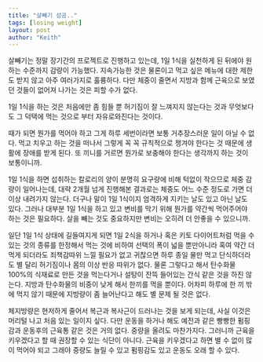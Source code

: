 ```yaml
---
title: "살빼기 성공.."
tags: [losing weight]
layout: post
author: "Keith"
---
```


살빼기는 정말 장기간의 프로젝트로 진행하고 있는데, 1일 1식을 실천하게 된 뒤에야 원하는 수준까지 감량이 가능했다. 지속가능한 것은 물론이고 먹고 싶은 메뉴에 대한 제한도 받지 않고 아주 여러가지로 훌륭하다. 다만 체중이 줄면서 지방과 함께 근육으로 보였던 것들이 없어져 나가는 것은 피할 수가 없다.

1일 1식을 하는 것은 처음에만 좀 힘들 뿐 허기짐이 잘 느껴지지 않는다는 것과 무엇보다도 그 덕택에 먹는 것으로 부터 자유로와진다는 것이다.

때가 되면 뭔가를 먹어야 하고 그게 하루 세번이라면 보통 거추장스러운 일이 아닐 수 없다. 먹고 치우고 하는 것을 떠나서 그렇게 꼭 꼭 규칙적으로 챙겨야 한다는 것 때문에 생활에 장애를 받게 된다. 또 끼니를 거르면 뭔가로 보충해야 한다는 생각까지 하는 것이 보통이니까.

1일 1식을 하면 섭취하는 칼로리의 양이 분명히 요구량에 비해 턱없이 작으므로 체중 감량이 일어나는데, 대략 2개월 넘게 진행해본 결과로는 체중도 어느 수준 정도로 가면 더 이상 내려가지 않는다. 더구나 말이 1일 1식이지 엄격하게 지키는 날도 있고 아닌 날도 있다. 그러나 대부분 1일 1식을 하고 있고 변비를 막기 위해 뭔가를 약간씩 먹어주어야 하는 것은 필요하다. 살을 빼는 것도 중요하지만 변비는 오히려 더 안좋을 수 있으니까.

일단 1일 1식 상태에 길들여지게 되면 1일 2식을 하거나 혹은 키토 다이어트처럼 먹을 수 있는 것의 종류를 한정해서 먹는 것에 비하여 선택의 폭이 넓을 뿐만아니라 혹여 약간 더 먹게 되더라도 죄책감따위 느낄 필요가 없고 귀찮으면 하루 종일 물만 먹고 단식하더라도 별 달리 허기짐이나 몸의 이상 반응 따위가 없다. 물론 그렇다고 해서 탄수화물 100%의 식재료로 만든 것을 먹는다거나 설탕이 잔뜩 들어있는 간식 같은 것을 하진 않는다. 지방과 탄수화물의 비중이 낮게 해서 한끼를 먹을 뿐이다. 어차피 하루에 한 끼 밖에 먹지 않기 때문에 지방량이 좀 늘어난다고 해도 별 문제 될 것은 없다. 

체지방량은 현저하게 줄어서 복근과 복사근이 드러나는 것을 보게 되는데, 사실 이것은 머리털 나고 처음 있는 일이지 싶다. 다만 운동을 하거나 해도 예전과 같은 빵빵한 펌핑감과 운동후의 근육통 같은 것은 거의 없다. 중량을 올려도 마찬가지다. 그러니까 근육을 키우겠다고 할 때 권장할 수 있는 식단이 아니다. 근육을 키우겠다고 하면 별 수 없이 많이 먹어야 되고 그래야 중량도 늘릴 수 있고 펌핑감도 있고 운동도 오래 할 수 있다. 
